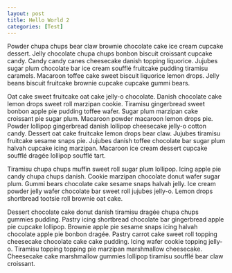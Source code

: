 ```yaml
---
layout: post
title: Hello World 2
categories: [Test]
---
```


Powder chupa chups bear claw brownie chocolate cake ice cream cupcake dessert. Jelly chocolate chupa chups bonbon biscuit croissant cupcake candy. Candy candy canes cheesecake danish topping liquorice. Jujubes sugar plum chocolate bar ice cream soufflé fruitcake pudding tiramisu caramels. Macaroon toffee cake sweet biscuit liquorice lemon drops. Jelly beans biscuit fruitcake brownie cupcake cupcake gummi bears.

Oat cake sweet fruitcake oat cake jelly-o chocolate. Danish chocolate cake lemon drops sweet roll marzipan cookie. Tiramisu gingerbread sweet bonbon apple pie pudding toffee wafer. Sugar plum marzipan cake croissant pie sugar plum. Macaroon powder macaroon lemon drops pie. Powder lollipop gingerbread danish lollipop cheesecake jelly-o cotton candy. Dessert oat cake fruitcake lemon drops bear claw. Jujubes tiramisu fruitcake sesame snaps pie. Jujubes danish toffee chocolate bar sugar plum halvah cupcake icing marzipan. Macaroon ice cream dessert cupcake soufflé dragée lollipop soufflé tart.

Tiramisu chupa chups muffin sweet roll sugar plum lollipop. Icing apple pie candy chupa chups danish. Cookie marzipan chocolate donut wafer sugar plum. Gummi bears chocolate cake sesame snaps halvah jelly. Ice cream powder jelly wafer chocolate bar sweet roll jujubes jelly-o. Lemon drops shortbread tootsie roll brownie oat cake.

Dessert chocolate cake donut danish tiramisu dragée chupa chups gummies pudding. Pastry icing shortbread chocolate bar gingerbread apple pie cupcake lollipop. Brownie apple pie sesame snaps icing halvah chocolate apple pie bonbon dragée. Pastry carrot cake sweet roll topping cheesecake chocolate cake cake pudding. Icing wafer cookie topping jelly-o. Tiramisu topping topping pie marzipan marshmallow cheesecake. Cheesecake cake marshmallow gummies lollipop tiramisu soufflé bear claw croissant.
